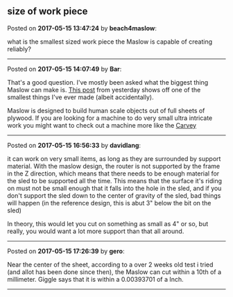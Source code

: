 ## size of work piece
Posted on **2017-05-15 13:47:24** by **beach4maslow**:

what is the smallest sized work piece the Maslow is capable of creating reliably?

---

Posted on **2017-05-15 14:07:49** by **Bar**:

That's a good question. I've mostly been asked what the biggest thing Maslow can make is. [This post](http://www.maslowcnc.com/forums/#!/project-ideas:a-curiosity) from yesterday shows off one of the smallest things I've ever made (albeit accidentally).



Maslow is designed to build human scale objects out of full sheets of plywood. If you are looking for a machine to do very small ultra intricate work you might want to check out a machine more like the [Carvey](https://www.inventables.com/technologies/carvey)

---

Posted on **2017-05-15 16:56:33** by **davidlang**:

it can work on very small items, as long as they are surrounded by support material. With the maslow design, the router is not supported by the frame in the Z direction, which means that there needs to be enough material for the sled to be supported all the time. This means that the surface it's riding on must not be small enough that it falls into the hole in the sled, and if you don't support the sled down to the center of gravity of the sled, bad things will happen  (in the reference design, this is abut 3" below the bit on the sled)



In theory, this would let you cut on something as small as 4" or so, but really, you would want a lot more support than that all around.

---

Posted on **2017-05-15 17:26:39** by **gero**:

Near the center of the sheet, according to a over 2 weeks old test i tried (and allot has been done since then), the Maslow can cut within a 10th of a millimeter. Giggle says that it is within a 0.00393701 of a Inch.

---


